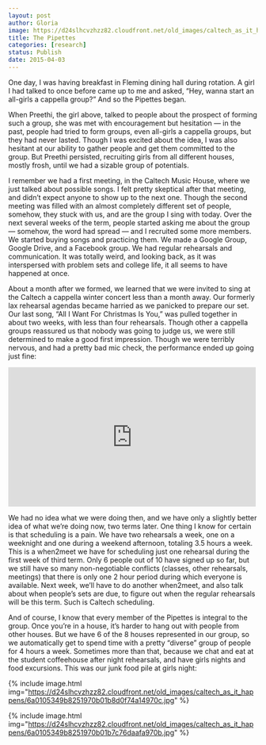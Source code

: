 ```yaml
---
layout: post
author: Gloria
image: https://d24slhcvzhzz82.cloudfront.net/old_images/caltech_as_it_happens/6a0105349b8251970b01b7c76daa32970b.png
title: The Pipettes
categories: [research]
status: Publish
date: 2015-04-03
---
```



One day, I was having breakfast in Fleming dining hall during rotation. A girl I had talked to once before came up to me and asked, “Hey, wanna start an all-girls a cappella group?” And so the Pipettes began. 

When Preethi, the girl above, talked to people about the prospect of forming such a group, she was met with encouragement but hesitation — in the past, people had tried to form groups, even all-girls a cappella groups, but they had never lasted. Though I was excited about the idea, I was also hesitant at our ability to gather people and get them committed to the group. But Preethi persisted, recruiting girls from all different houses, mostly frosh, until we had a sizable group of potentials. 

I remember we had a first meeting, in the Caltech Music House, where we just talked about possible songs. I felt pretty skeptical after that meeting, and didn’t expect anyone to show up to the next one. Though the second meeting was filled with an almost completely different set of people, somehow, they stuck with us, and are the group I sing with today. Over the next several weeks of the term, people started asking me about the group — somehow, the word had spread — and I recruited some more members. We started buying songs and practicing them. We made a Google Group, Google Drive, and a Facebook group. We had regular rehearsals and communication. It was totally weird, and looking back, as it was interspersed with problem sets and college life, it all seems to have happened at once.

About a month after we formed, we learned that we were invited to sing at the Caltech a cappella winter concert less than a month away. Our formerly lax rehearsal agendas became harried as we panicked to prepare our set. Our last song, “All I Want For Christmas Is You,” was pulled together in about two weeks, with less than four rehearsals. Though other a cappella groups reassured us that nobody was going to judge us, we were still determined to make a good first impression. Though we were terribly nervous, and had a pretty bad mic check, the performance ended up going just fine:

<iframe allowfullscreen="" frameborder="0" height="281" src="https://www.youtube.com/embed/cSPt5AyBzXQ?feature=oembed" width="500"></iframe>

We had no idea what we were doing then, and we have only a slightly better idea of what we’re doing now, two terms later. One thing I know for certain is that scheduling is a pain. We have two rehearsals a week, one on a weeknight and one during a weekend afternoon, totaling 3.5 hours a week. This is a when2meet we have for scheduling just one rehearsal during the first week of third term. Only 6 people out of 10 have signed up so far, but we still have so many non-negotiable conflicts (classes, other rehearsals, meetings) that there is only one 2 hour period during which everyone is available. Next week, we’ll have to do another when2meet, and also talk about when people’s sets are due, to figure out when the regular rehearsals will be this term. Such is Caltech scheduling.

And of course, I know that every member of the Pipettes is integral to the group. Once you’re in a house, it’s harder to hang out with people from other houses. But we have 6 of the 8 houses represented in our group, so we automatically get to spend time with a pretty “diverse” group of people for 4 hours a week. Sometimes more than that, because we chat and eat at the student coffeehouse after night rehearsals, and have girls nights and food excursions. This was our junk food pile at girls night:

{% include image.html img="https://d24slhcvzhzz82.cloudfront.net/old_images/caltech_as_it_happens/6a0105349b8251970b01b8d0f74a14970c.jpg" %}


{% include image.html img="https://d24slhcvzhzz82.cloudfront.net/old_images/caltech_as_it_happens/6a0105349b8251970b01b7c76daafa970b.jpg" %}
